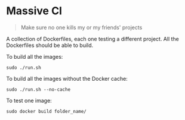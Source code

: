 # Massive CI
> Make sure no one kills my or my friends' projects

A collection of Dockerfiles, each one testing a different project. All the Dockerfiles should be able to build.

To build all the images:
```
sudo ./run.sh
```

To build all the images without the Docker cache:
```
sudo ./run.sh --no-cache
```

To test one image:
```
sudo docker build folder_name/
```
